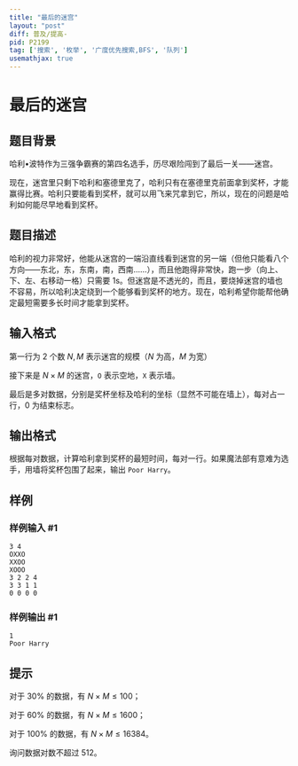 ```yaml
---
title: "最后的迷宫"
layout: "post"
diff: 普及/提高-
pid: P2199
tag: ['搜索', '枚举', '广度优先搜索,BFS', '队列']
usemathjax: true
---
```


# 最后的迷宫
## 题目背景

哈利•波特作为三强争霸赛的第四名选手，历尽艰险闯到了最后一关——迷宫。

现在，迷宫里只剩下哈利和塞德里克了，哈利只有在塞德里克前面拿到奖杯，才能赢得比赛。哈利只要能看到奖杯，就可以用飞来咒拿到它，所以，现在的问题是哈利如何能尽早地看到奖杯。

## 题目描述

哈利的视力非常好，他能从迷宫的一端沿直线看到迷宫的另一端（但他只能看八个方向——东北，东，东南，南，西南……），而且他跑得非常快，跑一步（向上、下、左、右移动一格）只需要 $1\text{s}$。但迷宫是不透光的，而且，要烧掉迷宫的墙也不容易，所以哈利决定绕到一个能够看到奖杯的地方。现在，哈利希望你能帮他确定最短需要多长时间才能拿到奖杯。

## 输入格式

第一行为 $2$ 个数 $N,M$ 表示迷宫的规模（$N$ 为高，$M$ 为宽）

接下来是 $N \times M$ 的迷宫，$\texttt{O}$ 表示空地，$\texttt{X}$ 表示墙。

最后是多对数据，分别是奖杯坐标及哈利的坐标（显然不可能在墙上），每对占一行，$0$ 为结束标志。

## 输出格式

根据每对数据，计算哈利拿到奖杯的最短时间，每对一行。如果魔法部有意难为选手，用墙将奖杯包围了起来，输出 $\texttt{Poor Harry}$。

## 样例

### 样例输入 #1
```
3 4
OXXO
XXOO
XOOO
3 2 2 4
3 3 1 1
0 0 0 0

```
### 样例输出 #1
```
1
Poor Harry

```
## 提示

对于 $30\%$ 的数据，有 $N\times M\le100$；

对于 $60\%$ 的数据，有 $N\times M\le1600$；

对于 $100\%$ 的数据，有 $N\times M\le16384$。

询问数据对数不超过 $512$。

